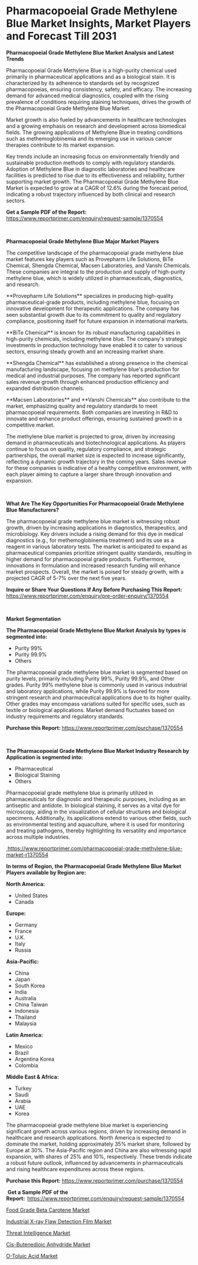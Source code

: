 <p><h1>Pharmacopoeial Grade Methylene Blue Market Insights, Market Players and Forecast Till 2031</h1></p><p><strong>Pharmacopoeial Grade Methylene Blue Market Analysis and Latest Trends</strong></p>
<p><p>Pharmacopoeial Grade Methylene Blue is a high-purity chemical used primarily in pharmaceutical applications and as a biological stain. It is characterized by its adherence to standards set by recognized pharmacopoeias, ensuring consistency, safety, and efficacy. The increasing demand for advanced medical diagnostics, coupled with the rising prevalence of conditions requiring staining techniques, drives the growth of the Pharmacopoeial Grade Methylene Blue Market.</p><p>Market growth is also fueled by advancements in healthcare technologies and a growing emphasis on research and development across biomedical fields. The growing applications of Methylene Blue in treating conditions such as methemoglobinemia and its emerging use in various cancer therapies contribute to its market expansion. </p><p>Key trends include an increasing focus on environmentally friendly and sustainable production methods to comply with regulatory standards. Adoption of Methylene Blue in diagnostic laboratories and healthcare facilities is predicted to rise due to its effectiveness and reliability, further supporting market growth. The Pharmacopoeial Grade Methylene Blue Market is expected to grow at a CAGR of 12.6% during the forecast period, indicating a robust trajectory influenced by both clinical and research sectors.</p></p>
<p><strong>Get a Sample PDF of the Report:&nbsp;</strong> <a href="https://www.reportprimer.com/enquiry/request-sample/1370554">https://www.reportprimer.com/enquiry/request-sample/1370554</a></p>
<p>&nbsp;</p>
<p><strong>Pharmacopoeial Grade Methylene Blue Major Market Players</strong></p>
<p><p>The competitive landscape of the pharmacopoeial grade methylene blue market features key players such as Provepharm Life Solutions, BiTe Chemical, Shengda Chemical, Macsen Laboratories, and Vanshi Chemicals. These companies are integral to the production and supply of high-purity methylene blue, which is widely utilized in pharmaceuticals, diagnostics, and research.</p><p>**Provepharm Life Solutions** specializes in producing high-quality pharmaceutical-grade products, including methylene blue, focusing on innovative development for therapeutic applications. The company has seen substantial growth due to its commitment to quality and regulatory compliance, positioning itself for future expansion in international markets.</p><p>**BiTe Chemical** is known for its robust manufacturing capabilities in high-purity chemicals, including methylene blue. The company's strategic investments in production technology have enabled it to cater to various sectors, ensuring steady growth and an increasing market share.</p><p>**Shengda Chemical** has established a strong presence in the chemical manufacturing landscape, focusing on methylene blue's production for medical and industrial purposes. The company has reported significant sales revenue growth through enhanced production efficiency and expanded distribution channels.</p><p>**Macsen Laboratories** and **Vanshi Chemicals** also contribute to the market, emphasizing quality and regulatory standards to meet pharmacopoeial requirements. Both companies are investing in R&D to innovate and enhance product offerings, ensuring sustained growth in a competitive market.</p><p>The methylene blue market is projected to grow, driven by increasing demand in pharmaceuticals and biotechnological applications. As players continue to focus on quality, regulatory compliance, and strategic partnerships, the overall market size is expected to increase significantly, reflecting a dynamic growth trajectory in the coming years. Sales revenue for these companies is indicative of a healthy competitive environment, with each player aiming to capture a larger share through innovation and expansion.</p></p>
<p>&nbsp;</p>
<p><strong>What Are The Key Opportunities For Pharmacopoeial Grade Methylene Blue Manufacturers?</strong></p>
<p><p>The pharmacopoeial grade methylene blue market is witnessing robust growth, driven by increasing applications in diagnostics, therapeutics, and microbiology. Key drivers include a rising demand for this dye in medical diagnostics (e.g., for methemoglobinemia treatment) and its use as a reagent in various laboratory tests. The market is anticipated to expand as pharmaceutical companies prioritize stringent quality standards, resulting in higher demand for pharmacopoeial grade products. Furthermore, innovations in formulation and increased research funding will enhance market prospects. Overall, the market is poised for steady growth, with a projected CAGR of 5-7% over the next five years.</p></p>
<p><strong>Inquire or Share Your Questions If Any Before Purchasing This Report:</strong> <a href="https://www.reportprimer.com/enquiry/pre-order-enquiry/1370554">https://www.reportprimer.com/enquiry/pre-order-enquiry/1370554</a></p>
<p>&nbsp;</p>
<p><strong>Market Segmentation</strong></p>
<p><strong>The Pharmacopoeial Grade Methylene Blue Market Analysis by types is segmented into:</strong></p>
<p><ul><li>Purity 99%</li><li>Purity 99.9%</li><li>Others</li></ul></p>
<p><p>The pharmacopoeial grade methylene blue market is segmented based on purity levels, primarily including Purity 99%, Purity 99.9%, and Other grades. Purity 99% methylene blue is commonly used in various industrial and laboratory applications, while Purity 99.9% is favored for more stringent research and pharmaceutical applications due to its higher quality. Other grades may encompass variations suited for specific uses, such as textile or biological applications. Market demand fluctuates based on industry requirements and regulatory standards.</p></p>
<p><strong>Purchase this Report:&nbsp;</strong><a href="https://www.reportprimer.com/purchase/1370554">https://www.reportprimer.com/purchase/1370554</a></p>
<p>&nbsp;</p>
<p><strong>The Pharmacopoeial Grade Methylene Blue Market Industry Research by Application is segmented into:</strong></p>
<p><ul><li>Pharmaceutical</li><li>Biological Staining</li><li>Others</li></ul></p>
<p><p>Pharmacopoeial grade methylene blue is primarily utilized in pharmaceuticals for diagnostic and therapeutic purposes, including as an antiseptic and antidote. In biological staining, it serves as a vital dye for microscopy, aiding in the visualization of cellular structures and biological specimens. Additionally, its applications extend to various other fields, such as environmental testing and aquaculture, where it is used for monitoring and treating pathogens, thereby highlighting its versatility and importance across multiple industries.</p></p>
<p><a href="https://www.reportprimer.com/pharmacopoeial-grade-methylene-blue-market-r1370554">&nbsp;https://www.reportprimer.com/pharmacopoeial-grade-methylene-blue-market-r1370554</a></p>
<p><strong>In terms of Region, the Pharmacopoeial Grade Methylene Blue Market Players available by Region are:</strong></p>
<p>
    <p> <strong> North America: </strong>
        <ul>
            <li>United States</li>
            <li>Canada</li>
        </ul>
        </p> 
    <p> <strong> Europe: </strong>
        <ul>
            <li>Germany</li>
            <li>France</li>
            <li>U.K.</li>
            <li>Italy</li>
            <li>Russia</li>
        </ul>
        </p> 
    <p> <strong> Asia-Pacific: </strong>
        <ul>
            <li>China</li>
            <li>Japan</li>
            <li>South Korea</li>
            <li>India</li>
            <li>Australia</li>
            <li>China Taiwan</li>
            <li>Indonesia</li>
            <li>Thailand</li>
            <li>Malaysia</li>
        </ul>
        </p> 
    <p> <strong> Latin America: </strong>
        <ul>
            <li>Mexico</li>
            <li>Brazil</li>
            <li>Argentina Korea</li>
            <li>Colombia</li>
        </ul>
        </p> 
    <p> <strong> Middle East & Africa: </strong>
        <ul>
            <li>Turkey</li>
            <li>Saudi</li>
            <li>Arabia</li>
            <li>UAE</li>
            <li>Korea</li>
        </ul>
    </p>
    </p>
<p><p>The pharmacopoeial grade methylene blue market is experiencing significant growth across various regions, driven by increasing demand in healthcare and research applications. North America is expected to dominate the market, holding approximately 35% market share, followed by Europe at 30%. The Asia-Pacific region and China are also witnessing rapid expansion, with shares of 25% and 10%, respectively. These trends indicate a robust future outlook, influenced by advancements in pharmaceuticals and rising healthcare expenditures across these regions.</p></p>
<p><strong>Purchase this Report: </strong><a href="https://www.reportprimer.com/purchase/1370554">https://www.reportprimer.com/purchase/1370554</a></p>
<p>&nbsp;<strong>Get a Sample PDF of the Report:&nbsp;&nbsp;</strong><a href="https://www.reportprimer.com/enquiry/request-sample/1370554">https://www.reportprimer.com/enquiry/request-sample/1370554</a></p>
<p><strong></strong></p>
<p><p><a href="https://issuu.com/reportprime-2/docs/food-grade-beta-carotene-market-siz_dfe768bde06d96">Food Grade Beta Carotene Market</a></p><p><a href="https://issuu.com/reportprime-2/docs/industrial-x-ray-flaw-detection-fil_75977d0861bdaf">Industrial X-ray Flaw Detection Film Market</a></p><p><a href="https://www.linkedin.com/pulse/threat-intelligence-market-insights-product-type-application-hgfsf">Threat Intelligence Market</a></p><p><a href="https://medium.com/@rawpkcxt24/cis-butenedioic-anhydride-market-size-growth-and-industry-analysis-by-market-segmentation-and-4044abfbdca6?postPublishedType=repub">Cis-Butenedioic Anhydride Market</a></p><p><a href="https://medium.com/@rawpkcxt24/emerging-opportunities-and-challenges-in-the-global-o-toluic-acid-market-2024-2031-daa39426154b?postPublishedType=repub">O-Toluic Acid Market</a></p></p>
